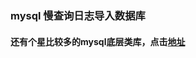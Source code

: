 ### mysql 慢查询日志导入数据库
#### 还有个星比较多的mysql底层类库，点击[地址](https://github.com/ThingEngineer/PHP-MySQLi-Database-Class)
